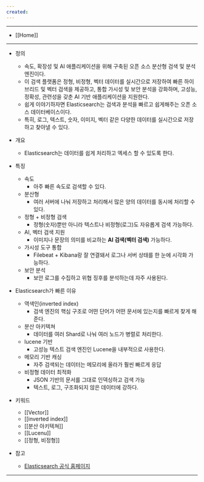 ```yaml
---
created:
---
```


---
- [[Home]]
---

- 정의
	- 속도, 확장성 및 AI 애플리케이션을 위해 구축된 오픈 소스 분산형 검색 및 분석 엔진이다.
	- 이 검색 플랫폼은 정형, 비정형, 벡터 데이터를 실시간으로 저장하여 빠른 하이브리드 및 벡터 검색을 제공하고, 통합 가시성 및 보안 분석을 강화하며, 고성능, 정확성, 관련성을 갖춘 AI 기반 애플리케이션을 지원한다.
	- 쉽게 이야기하자면 Elasticsearch는 검색과 분석을 빠르고 쉽게해주는 오픈 소스 데이터베이스이다.
	- 특히, 로그, 텍스트, 숫자, 이미지, 벡터 같은 다양한 데이터를 실시간으로 저장하고 찾아낼 수 있다.

- 개요
	- Elasticsearch는 데이터를 쉽게 처리하고 엑세스 할 수 있도록 한다.

- 특징
	- 속도
		- 아주 빠른 속도로 검색할 수 있다.
	- 분산형
		- 여러 서버에 나눠 저장하고 처리해서 많은 양의 데이터를 동시에 처리할 수 있다.
	- 정형 + 비정형 검색
		- 정형(숫자)뿐만 아니라 텍스트나 비정형(로그)도 자유롭게 검색 가능하다.
	- AI, 벡터 검색 지원
		- 이미지나 문장의 의미를 비교하는 **AI 검색(벡터 검색)** 가능하다.
	- 가시성 도구 통합
		- Filebeat + Kibana랑 잘 연결돼서 로그나 서버 상태를 한 눈에 시각화 가능하다.
	- 보안 분석
		- 보안 로그를 수집하고 위협 징후를 분석하는데 자주 사용된다.

- Elasticsearch가 빠른 이유
	- 역색인(inverted index)
		- 검색 엔진의 핵심 구조로 어떤 단어가 어떤 문서에 있는지를 빠르게 찾게 해준다.
	- 분산 아키텍쳐
		- 데이터를 여러 Shard로 나눠 여러 노드가 병렬로 처리한다.
	- lucene 기반
		- 고성능 텍스트 검색 엔진인 Lucene을 내부적으로 사용한다.
	- 메모리 기반 캐싱
		- 자주 검색되는 데이터는 메모리에 올라가 훨씬 빠르게 응답
	- 비정형 데이터 최적화
		- JSON 기반의 문서를 그대로 인덱싱하고 검색 가능
		- 텍스트, 로그, 구조화되지 않은 데이터에 강하다.


- 키워드
	- [[Vector]]
	- [[inverted index]]
	- [[분산 아키텍쳐]]
	- [[Lucenu]]
	- [[정형, 비정형]]

- 참고
	- [Elasticsearch 공식 홈페이지](https://www.elastic.co/kr/virtual-events/getting-started-elasticsearch)

---